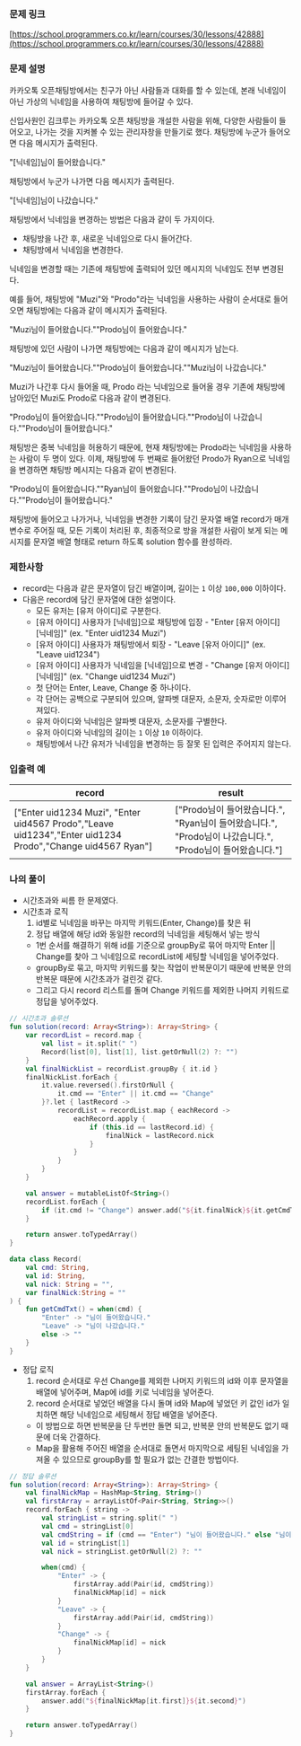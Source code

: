 ### 문제 링크

[https://school.programmers.co.kr/learn/courses/30/lessons/42888](https://school.programmers.co.kr/learn/courses/30/lessons/42888)

### **문제 설명**

카카오톡 오픈채팅방에서는 친구가 아닌 사람들과 대화를 할 수 있는데, 본래 닉네임이 아닌 가상의 닉네임을 사용하여 채팅방에 들어갈 수 있다.

신입사원인 김크루는 카카오톡 오픈 채팅방을 개설한 사람을 위해, 다양한 사람들이 들어오고, 나가는 것을 지켜볼 수 있는 관리자창을 만들기로 했다. 채팅방에 누군가 들어오면 다음 메시지가 출력된다.

"[닉네임]님이 들어왔습니다."

채팅방에서 누군가 나가면 다음 메시지가 출력된다.

"[닉네임]님이 나갔습니다."

채팅방에서 닉네임을 변경하는 방법은 다음과 같이 두 가지이다.

- 채팅방을 나간 후, 새로운 닉네임으로 다시 들어간다.
- 채팅방에서 닉네임을 변경한다.

닉네임을 변경할 때는 기존에 채팅방에 출력되어 있던 메시지의 닉네임도 전부 변경된다.

예를 들어, 채팅방에 "Muzi"와 "Prodo"라는 닉네임을 사용하는 사람이 순서대로 들어오면 채팅방에는 다음과 같이 메시지가 출력된다.

"Muzi님이 들어왔습니다.""Prodo님이 들어왔습니다."

채팅방에 있던 사람이 나가면 채팅방에는 다음과 같이 메시지가 남는다.

"Muzi님이 들어왔습니다.""Prodo님이 들어왔습니다.""Muzi님이 나갔습니다."

Muzi가 나간후 다시 들어올 때, Prodo 라는 닉네임으로 들어올 경우 기존에 채팅방에 남아있던 Muzi도 Prodo로 다음과 같이 변경된다.

"Prodo님이 들어왔습니다.""Prodo님이 들어왔습니다.""Prodo님이 나갔습니다.""Prodo님이 들어왔습니다."

채팅방은 중복 닉네임을 허용하기 때문에, 현재 채팅방에는 Prodo라는 닉네임을 사용하는 사람이 두 명이 있다. 이제, 채팅방에 두 번째로 들어왔던 Prodo가 Ryan으로 닉네임을 변경하면 채팅방 메시지는 다음과 같이 변경된다.

"Prodo님이 들어왔습니다.""Ryan님이 들어왔습니다.""Prodo님이 나갔습니다.""Prodo님이 들어왔습니다."

채팅방에 들어오고 나가거나, 닉네임을 변경한 기록이 담긴 문자열 배열 record가 매개변수로 주어질 때, 모든 기록이 처리된 후, 최종적으로 방을 개설한 사람이 보게 되는 메시지를 문자열 배열 형태로 return 하도록 solution 함수를 완성하라.

### 제한사항

- record는 다음과 같은 문자열이 담긴 배열이며, 길이는 `1` 이상 `100,000` 이하이다.
- 다음은 record에 담긴 문자열에 대한 설명이다.
    - 모든 유저는 [유저 아이디]로 구분한다.
    - [유저 아이디] 사용자가 [닉네임]으로 채팅방에 입장 - "Enter [유저 아이디] [닉네임]" (ex. "Enter uid1234 Muzi")
    - [유저 아이디] 사용자가 채팅방에서 퇴장 - "Leave [유저 아이디]" (ex. "Leave uid1234")
    - [유저 아이디] 사용자가 닉네임을 [닉네임]으로 변경 - "Change [유저 아이디] [닉네임]" (ex. "Change uid1234 Muzi")
    - 첫 단어는 Enter, Leave, Change 중 하나이다.
    - 각 단어는 공백으로 구분되어 있으며, 알파벳 대문자, 소문자, 숫자로만 이루어져있다.
    - 유저 아이디와 닉네임은 알파벳 대문자, 소문자를 구별한다.
    - 유저 아이디와 닉네임의 길이는 `1` 이상 `10` 이하이다.
    - 채팅방에서 나간 유저가 닉네임을 변경하는 등 잘못 된 입력은 주어지지 않는다.

### 입출력 예

| record | result |
| --- | --- |
| ["Enter uid1234 Muzi", "Enter uid4567 Prodo","Leave uid1234","Enter uid1234 Prodo","Change uid4567 Ryan"] | ["Prodo님이 들어왔습니다.", "Ryan님이 들어왔습니다.", "Prodo님이 나갔습니다.", "Prodo님이 들어왔습니다."] |

### 나의 풀이

- 시간초과와 씨름 한 문제였다.
- 시간초과 로직
    1. id별로 닉네임을 바꾸는 마지막 키워드(Enter, Change)를 찾은 뒤
    2. 정답 배열에 해당 id와 동일한 record의 닉네임을 세팅해서 넣는 방식
    - 1번 순서를 해결하기 위해 id를 기준으로 groupBy로 묶어 마지막 Enter || Change를 찾아 그 닉네임으로 recordList에 세팅할 닉네임을 넣어주었다.
    - groupBy로 묶고, 마지막 키워드를 찾는 작업이 반복문이기 때문에 반복문 안의 반복문 때문에 시간초과가 걸린것 같다.
    - 그리고 다시 record 리스트를 돌며 Change 키워드를 제외한 나머지 키워드로 정답을 넣어주었다.

```kotlin
// 시간초과 솔루션
fun solution(record: Array<String>): Array<String> {
    var recordList = record.map {
        val list = it.split(" ")
        Record(list[0], list[1], list.getOrNull(2) ?: "")
    }
    val finalNickList = recordList.groupBy { it.id }
    finalNickList.forEach {
        it.value.reversed().firstOrNull {
            it.cmd == "Enter" || it.cmd == "Change"
        }?.let { lastRecord ->
            recordList = recordList.map { eachRecord ->
                eachRecord.apply {
                    if (this.id == lastRecord.id) {
                        finalNick = lastRecord.nick
                    }
                }
            }
        }
    }

    val answer = mutableListOf<String>()
    recordList.forEach {
        if (it.cmd != "Change") answer.add("${it.finalNick}${it.getCmdTxt()}")
    }

    return answer.toTypedArray()
}

data class Record(
    val cmd: String,
    val id: String,
    val nick: String = "",
    var finalNick:String = ""
) {
    fun getCmdTxt() = when(cmd) {
        "Enter" -> "님이 들어왔습니다."
        "Leave" -> "님이 나갔습니다."
        else -> ""
    }
}
```

- 정답 로직
    1. record 순서대로 우선 Change를 제외한 나머지 키워드의 id와 이후 문자열을 배열에 넣어주며, Map에 id를 키로 닉네임을 넣어준다.
    2. record 순서대로 넣었던 배열을 다시 돌며 id와 Map에 넣었던 키 값인 id가 일치하면 해당 닉네임으로 세팅해서 정답 배열을 넣어준다.
    - 이 방법으로 하면 반복문을 단 두번만 돌면 되고, 반복문 안의 반복문도 없기 때문에 더욱 간결하다.
    - Map을 활용해 주어진 배열을 순서대로 돌면서 마지막으로 세팅된 닉네임을 가져올 수 있으므로 groupBy를 할 필요가 없는 간결한 방법이다.

```kotlin
// 정답 솔루션
fun solution(record: Array<String>): Array<String> {
    val finalNickMap = HashMap<String, String>()
    val firstArray = arrayListOf<Pair<String, String>>()
    record.forEach { string ->
        val stringList = string.split(" ")
        val cmd = stringList[0]
        val cmdString = if (cmd == "Enter") "님이 들어왔습니다." else "님이 나갔습니다."
        val id = stringList[1]
        val nick = stringList.getOrNull(2) ?: ""

        when(cmd) {
            "Enter" -> {
                firstArray.add(Pair(id, cmdString))
                finalNickMap[id] = nick
            }
            "Leave" -> {
                firstArray.add(Pair(id, cmdString))
            }
            "Change" -> {
                finalNickMap[id] = nick
            }
        }
    }

    val answer = ArrayList<String>()
    firstArray.forEach {
        answer.add("${finalNickMap[it.first]}${it.second}")
    }

    return answer.toTypedArray()
}
```

